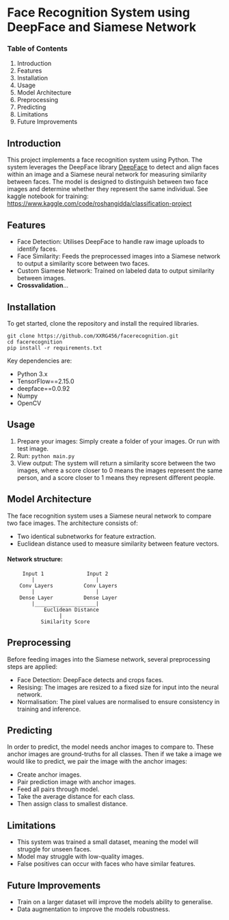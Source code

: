 # Face Recognition System using DeepFace and Siamese Network

### Table of Contents

1. Introduction
2. Features
3. Installation
4. Usage
5. Model Architecture
6. Preprocessing
7. Predicting
8. Limitations
9. Future Improvements

## Introduction

This project implements a face recognition system using Python. The system leverages the DeepFace library [DeepFace](https://github.com/serengil/deepface) to detect and align faces within an image and a Siamese neural network for measuring similarity between faces. The model is designed to distinguish between two face images and determine whether they represent the same individual. See kaggle notebook for training: https://www.kaggle.com/code/roshangidda/classification-project

## Features

- Face Detection: Utilises DeepFace to handle raw image uploads to identify faces.
- Face Similarity: Feeds the preprocessed images into a Siamese network to output a similarity score between two faces.
- Custom Siamese Network: Trained on labeled data to output similarity between images.
- **Crossvalidation**...

## Installation

To get started, clone the repository and install the required libraries.

```
git clone https://github.com/XXRG456/facerecognition.git
cd facerecognition
pip install -r requirements.txt
```

Key dependencies are:

- Python 3.x
- TensorFlow==2.15.0
- deepface==0.0.92
- Numpy
- OpenCV

## Usage

1. Prepare your images: Simply create a folder of your images. Or run with test image.
2. Run:  ``` python main.py ```
3. View output: The system will return a similarity score between the two images, where a score closer to 0 means the images represent the same person, and a score closer to 1 means they represent different people.

## Model Architecture

The face recognition system uses a Siamese neural network to compare two face images. The architecture consists of:

- Two identical subnetworks for feature extraction.
- Euclidean distance used to measure similarity between feature vectors.

#### Network structure:

         Input 1              Input 2
            |                    |
        Conv Layers          Conv Layers
            |                    |
        Dense Layer          Dense Layer
            |____________________|
                Euclidean Distance
                     |
               Similarity Score

## Preprocessing

Before feeding images into the Siamese network, several preprocessing steps are applied:

- Face Detection: DeepFace detects and crops faces.
- Resising: The images are resized to a fixed size for input into the neural network.
- Normalisation: The pixel values are normalised to ensure consistency in training and inference.

## Predicting 

In order to predict, the model needs anchor images to compare to. These anchor images are ground-truths for all classes. Then if we take a image we would like to predict, we pair the image with the anchor images:

- Create anchor images.
- Pair prediction image with anchor images.
- Feed all pairs through model.
- Take the average distance for each class.
- Then assign class to smallest distance.

## Limitations

- This system was trained a small dataset, meaning the model will struggle for unseen faces.
- Model may struggle with low-quality images.
- False positives can occur with faces who have similar features.

## Future Improvements

- Train on a larger dataset will improve the models ability to generalise.
- Data augmentation to improve the models robustness.




